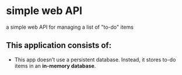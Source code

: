 # simple web API

a simple web API for managing a list of "to-do" items

## This application consists of:

*   This app doesn’t use a persistent database. Instead, it stores to-do items in an __in-memory database__.